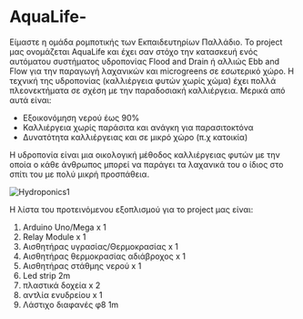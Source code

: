 # AquaLife-

Είμαστε η ομάδα ρομποτικής των Εκπαιδευτηρίων Παλλάδιο. Το project μας ονομάζεται AquaLife και έχει σαν στόχο την κατασκευή ενός αυτόματου συστήματος υδροπονίας Flood and Drain ή αλλιώς Ebb and Flow για την παραγωγή λαχανικών και microgreens σε εσωτερικό χώρο. Η τεχνική της υδροπονίας (καλλιέργεια φυτών χωρίς χώμα) έχει πολλά πλεονεκτήματα σε σχέση με την παραδοσιακή καλλιέργεια. Μερικά από αυτά είναι:

- Εξοικονόμηση νερού έως 90%
- Καλλιέργεια χωρίς παράσιτα και ανάγκη για παρασιτοκτόνα
- Δυνατότητα καλλιέργειας και σε μικρό χώρο (π.χ κατοικία)

Η υδροπονία είναι μια οικολογική μέθοδος καλλιέργειας φυτών με την οποία ο κάθε άνθρωπος μπορεί να παράγει τα λαχανικά του ο ίδιος στο σπίτι του με πολύ μικρή προσπάθεια. 

![Hydroponics1](https://user-images.githubusercontent.com/59331832/71785955-63303300-300e-11ea-8d5b-bb0baa2ec387.png)


Η λίστα του προτεινόμενου εξοπλισμού για το project μας είναι:

1. Arduino Uno/Mega x 1
2. Relay Μοdule x 1
3. Αισθητήρας υγρασίας/Θερμοκρασίας x 1
4. Αισθητήρας θερμοκρασίας αδιάβροχος x 1
5. Αισθητήρας στάθμης νερού x 1
6. Led strip 2m
7. πλαστικά δοχεία x 2
8. αντλία ενυδρείου x 1
9. Λάστιχο διαφανές φ8 1m



